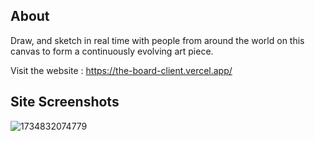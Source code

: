## About

Draw, and sketch in real time with people from around the world on this canvas to form a continuously evolving art piece.

Visit the website : https://the-board-client.vercel.app/

## Site Screenshots
![1734832074779](https://github.com/user-attachments/assets/0e958279-842b-46bf-a2a6-1a6218751840)
